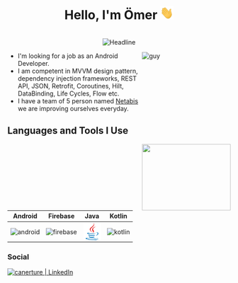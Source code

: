 <h1 align="center"> Hello, I'm Ömer <img src="https://raw.githubusercontent.com/ABSphreak/ABSphreak/master/gifs/Hi.gif" width="30px" height="30px"></h1>

<br/>

<div align=center>
  <img src="https://readme-typing-svg.herokuapp.com?size=40&duration=3000&color=30DC72&center=true&vCenter=true&width=800&height=100&lines=I'm+an+Android+Developer;I'm+an+Android+Instructor" alt="Headline" />
</div>


<img align="right" height="150" alt="guy" width="200" src="https://i.pinimg.com/originals/e4/26/70/e426702edf874b181aced1e2fa5c6cde.gif" /> </a>

* I'm looking for a job as an Android Developer.
*  I am competent in MVVM design pattern, dependency injection frameworks, REST API, JSON, Retrofit, Coroutines, Hilt, DataBinding, Life Cycles, Flow etc.
* I have a team of 5 person named [Netabis](https://play.google.com/store/apps/dev?id=9166779984501256088) we are improving ourselves everyday.

<h2 align="left">Languages and Tools I Use</h2>

<img  align="right" height="150" width="200" src="https://cdn.dribbble.com/users/416610/screenshots/4801105/media/0f73533e44c089e41c3290d4535491ad.gif" />

| Android | Firebase | Java | Kotlin |
| :-: | :-: | :-: | :-: | 
|<img align="center" src="https://developer.android.com/images/logos/android.svg" alt="android" width="40" height="40"/>|<img align="center" src="https://www.vectorlogo.zone/logos/firebase/firebase-icon.svg" alt="firebase" width="40" height="40"/>|<img align="center" src="https://raw.githubusercontent.com/devicons/devicon/master/icons/java/java-original.svg" alt="java" width="40" height="40"/>|<img align="center" src="https://www.vectorlogo.zone/logos/kotlinlang/kotlinlang-icon.svg" alt="kotlin" width="40" height="40"/>|

<h3 align="left">Social</h3>
<a href="www.linkedin.com/in/omerturkmen" target="_blank"> <img src="https://cdn-icons-png.flaticon.com/512/1409/1409945.png" alt="canerture | LinkedIn" width="40" height="40"/> </a>


